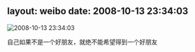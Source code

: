 layout: weibo
date: 2008-10-13 23:34:03
---
<meta name="referrer" content="no-referrer" />

<img src="/images/favicon.ico" style="float: left;"/>2008-10-13 23:34:03

自己如果不是一个好朋友，就绝不能希望得到一个好朋友

